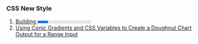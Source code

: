 ### CSS New Style

1. [Building <progress> doughnut charts with conical gradients](https://blog.logrocket.com/new-in-chrome-69-building-progress-doughnut-charts-with-conical-gradients-356820b1d081)
1. [Using Conic Gradients and CSS Variables to Create a Doughnut Chart Output for a Range Input](https://css-tricks.com/using-conic-gradients-css-variables-create-doughnut-chart-output-range-input/)